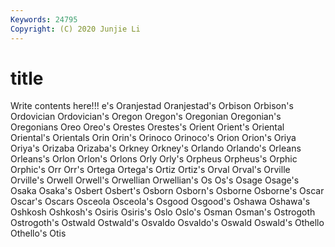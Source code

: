 ```yaml
---
Keywords: 24795
Copyright: (C) 2020 Junjie Li
---
```


# title

Write contents here!!!
e's 
Oranjestad 
Oranjestad's 
Orbison 
Orbison's 
Ordovician
Ordovician's 
Oregon 
Oregon's 
Oregonian 
Oregonian's 
Oregonians 
Oreo 
Oreo's 
Orestes 
Orestes's
Orient 
Orient's 
Oriental 
Oriental's 
Orientals 
Orin 
Orin's 
Orinoco 
Orinoco's 
Orion
Orion's 
Oriya 
Oriya's 
Orizaba 
Orizaba's 
Orkney 
Orkney's 
Orlando 
Orlando's 
Orleans
Orleans's 
Orlon 
Orlon's 
Orlons 
Orly 
Orly's 
Orpheus 
Orpheus's 
Orphic 
Orphic's
Orr 
Orr's 
Ortega 
Ortega's 
Ortiz 
Ortiz's 
Orval 
Orval's 
Orville 
Orville's
Orwell 
Orwell's 
Orwellian 
Orwellian's 
Os 
Os's 
Osage 
Osage's 
Osaka 
Osaka's
Osbert 
Osbert's 
Osborn 
Osborn's 
Osborne 
Osborne's 
Oscar 
Oscar's 
Oscars 
Osceola
Osceola's 
Osgood 
Osgood's 
Oshawa 
Oshawa's 
Oshkosh 
Oshkosh's 
Osiris 
Osiris's 
Oslo
Oslo's 
Osman 
Osman's 
Ostrogoth 
Ostrogoth's 
Ostwald 
Ostwald's 
Osvaldo 
Osvaldo's 
Oswald
Oswald's 
Othello 
Othello's 
Otis 
